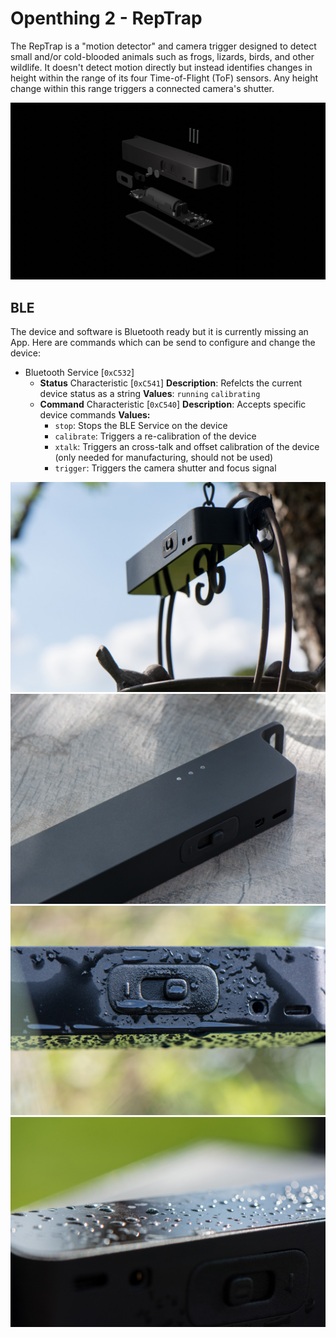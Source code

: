 # Openthing 2 - RepTrap 

The RepTrap is a "motion detector" and camera trigger designed to detect small and/or cold-blooded animals such as frogs, lizards, birds, and other wildlife. It doesn't detect motion directly but instead identifies changes in height within the range of its four Time-of-Flight (ToF) sensors. Any height change within this range triggers a connected camera's shutter.

![](https://raw.githubusercontent.com/open-thngs/trap-a-rep-trigger/master/img/reptrap_06.jpg)


## BLE 

The device and software is Bluetooth ready but it is currently missing an App. Here are commands which can be send to configure and change the device:

- Bluetooth Service [`0xC532`]
    - **Status** Characteristic [`0xC541`]
      **Description**: Refelcts the current device status as a string
      **Values**: `running` `calibrating`
    - **Command** Characteristic [`0xC540`]
      **Description**: Accepts specific device commands
      **Values:**
      - `stop`: Stops the BLE Service on the device
      - `calibrate`: Triggers a re-calibration of the device
      - `xtalk`: Triggers an cross-talk and offset calibration of the device (only needed for manufacturing, should not be used)
      - `trigger`: Triggers the camera shutter and focus signal


![](https://raw.githubusercontent.com/open-thngs/trap-a-rep-trigger/master/img/_DSC0569_small.jpg)
![](https://raw.githubusercontent.com/open-thngs/trap-a-rep-trigger/master/img/_DSC0587_small.jpg)
![](https://raw.githubusercontent.com/open-thngs/trap-a-rep-trigger/master/img/_DSC0599_small.jpg)
![](https://raw.githubusercontent.com/open-thngs/trap-a-rep-trigger/master/img/_DSC0632_small.jpg)